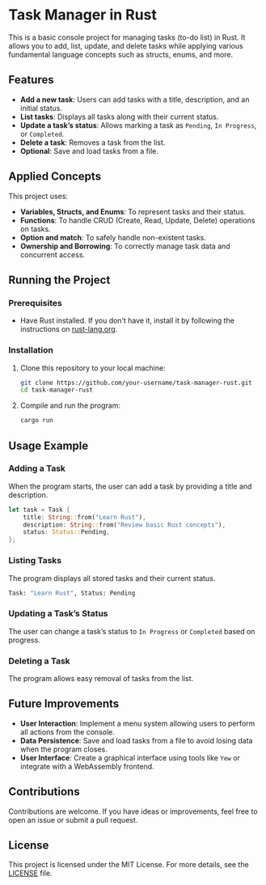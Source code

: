 
# Task Manager in Rust

This is a basic console project for managing tasks (to-do list) in Rust. It allows you to add, list, update, and delete tasks while applying various fundamental language concepts such as structs, enums, and more.

## Features

- **Add a new task**: Users can add tasks with a title, description, and an initial status.
- **List tasks**: Displays all tasks along with their current status.
- **Update a task’s status**: Allows marking a task as `Pending`, `In Progress`, or `Completed`.
- **Delete a task**: Removes a task from the list.
- **Optional**: Save and load tasks from a file.

## Applied Concepts

This project uses:
- **Variables, Structs, and Enums**: To represent tasks and their status.
- **Functions**: To handle CRUD (Create, Read, Update, Delete) operations on tasks.
- **Option and match**: To safely handle non-existent tasks.
- **Ownership and Borrowing**: To correctly manage task data and concurrent access.

## Running the Project

### Prerequisites

- Have Rust installed. If you don’t have it, install it by following the instructions on [rust-lang.org](https://www.rust-lang.org/).

### Installation

1. Clone this repository to your local machine:
   ```bash
   git clone https://github.com/your-username/task-manager-rust.git
   cd task-manager-rust
   ```

2. Compile and run the program:
   ```bash
   cargo run
   ```

## Usage Example

### Adding a Task
When the program starts, the user can add a task by providing a title and description.

```rust
let task = Task {
    title: String::from("Learn Rust"),
    description: String::from("Review basic Rust concepts"),
    status: Status::Pending,
};
```

### Listing Tasks
The program displays all stored tasks and their current status.

```bash
Task: "Learn Rust", Status: Pending
```

### Updating a Task’s Status
The user can change a task’s status to `In Progress` or `Completed` based on progress.

### Deleting a Task
The program allows easy removal of tasks from the list.

## Future Improvements

- **User Interaction**: Implement a menu system allowing users to perform all actions from the console.
- **Data Persistence**: Save and load tasks from a file to avoid losing data when the program closes.
- **User Interface**: Create a graphical interface using tools like `Yew` or integrate with a WebAssembly frontend.

## Contributions

Contributions are welcome. If you have ideas or improvements, feel free to open an issue or submit a pull request.

## License

This project is licensed under the MIT License. For more details, see the [LICENSE](LICENSE) file.
